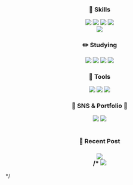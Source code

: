 <!--헤더
![header](https://capsule-render.vercel.app/api?type=slice&color=auto&height=200&section=header&text=Hello&desc=I'm%20MINJEONG&fontSize=60&rotate=14&fontAlignY=25&fontAlign=75&descAlignY=43&descAlign=80&&animation=twinkling) -->
<div align=center>
<!--소개

## Introduction :raised_hands:

<br/><br/>
-->
<!--기술스택-->
<h3>🚀 Skills</h3>
<!-- 	      <h3>📚 Tech Stack 📚</h3> -->
<!--프론트-->
<img src="https://img.shields.io/badge/JavaScript-F7DF1E?style=for-the-badge&logo=JavaScript&logoColor=white" />
<img src="https://img.shields.io/badge/HTML5-E34F26?style=for-the-badge&logo=html5&logoColor=white" />
<img src = "https://img.shields.io/badge/Sass-CC6699?style=for-the-badge&logo=sass&logoColor=white" />
<img src = "https://img.shields.io/badge/jQuery-0769AD?style=for-the-badge&logo=jquery&logoColor=white" />
 <br/>
  <!--백-->
   <img src="https://img.shields.io/badge/MySQL-00000F?style=for-the-badge&logo=mysql&logoColor=white"/>
  <br/>	
 <!-- <img src = "https://img.shields.io/badge/Amazon_AWS-232F3E?style=for-the-badge&logo=amazon-aws&logoColor=white" />

 

 <!--공부중 -->
 
### ✏️ Studying 
 <img src="https://img.shields.io/badge/TypeScript-007ACC?style=for-the-badge&logo=typescript&logoColor=white"/>
 <img src = "https://img.shields.io/badge/Node.js-43853D?style=for-the-badge&logo=node.js&logoColor=white" />
<img src = "https://img.shields.io/badge/React-20232A?style=for-the-badge&logo=react&logoColor=61DAFB" />
 <img src = "https://img.shields.io/badge/Redux-593D88?style=for-the-badge&logo=redux&logoColor=white" />

<br>

 <!--툴 -->
### 🌼 Tools 

<img src="https://img.shields.io/badge/Visual%20Studio%20Code-007ACC?style=for-the-badge&logo=VisualStudioCode&logoColor=white" />
<img src="https://img.shields.io/badge/GitHub-181717?style=for-the-badge&logo=GitHub&logoColor=white" />
<img src="https://img.shields.io/badge/tableau-E97627?style=for-the-badge&logo=tableau&logoColor=white" />

<!-- <img src="https://img.shields.io/badge/Eclipse%20IDE-2C2255?style=flat&logo=EclipseIDE&logoColor=white" /> -->

<br>

<h3>🎨 SNS & Portfolio 🎨</h3>
<a href="mailto:sally3921@naver.com"><img src="https://img.shields.io/badge/Mail-D3FB52?style=for-the-badge&logo=Gmail&logoColor=white" /></a>
<a href="https://velog.io/@sally3921"><img src="https://img.shields.io/badge/Blog-00B274?style=for-the-badge&logo=microdotblog&logoColor=white" /></a>
<br />
<br />
<h3> 📌 Recent Post <h3 />
<a href="https://velog-readme-stats.vercel.app/api/redirect?name=sally3921"><img src="https://velog-readme-stats.vercel.app/api?name=sally3921" /></a>

<br />
/*
<a href="https://hits.seeyoufarm.com"><img src="https://hits.seeyoufarm.com/api/count/incr/badge.svg?url=https%3A%2F%2Fgithub.com%2FMinJeonng&count_bg=%2379C83D&title_bg=%23555555&icon=&icon_color=%23E7E7E7&title=hits&edge_flat=false"/></a>
</div>
*/




<!--
**minjeong9707/minjeong9707** is a ✨ _special_ ✨ repository because its `README.md` (this file) appears on your GitHub profile.

Here are some ideas to get you started:

- 🔭 I’m currently working on ...
- 🌱 I’m currently learning ...
- 👯 I’m looking to collaborate on ...
- 🤔 I’m looking for help with ...
- 💬 Ask me about ...
- 📫 How to reach me: ...
- 😄 Pronouns: ...
- ⚡ Fun fact: ...
-->
